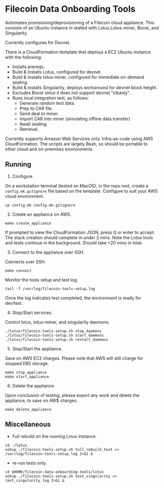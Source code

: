 # Filecoin Data Onboarding Tools

Automates provisioning/deprovisioning of a Filecoin cloud appliance. This consists of an Ubuntu instance in`stalled with Lotus,Lotus-miner, Boost, and Singularity.

Currently configures for Devnet.

There is a CloudFormation template that deploys a EC2 Ubuntu instance with the following:
* Installs prereqs.
* Build & installs Lotus, configured for devnet.
* Build & Installs lotus-miner, configured for immediate on-demand sealing.
* Build & Installs Singularity, deploys workaround for devnet block height.
* Excludes Boost since it does not support devnet "cleanly".
* Runs local integration test, as follows:
    * Generate random test data.
    * Prep to CAR file.
    * Send deal to miner.
    * Import CAR into miner (simulating offline data transfer)
    * Await sealing.
    * Retrieval.

Currently supports Amazon Web Services only. Infra-as-code using AWS CloudFormation. The scripts are largely Bash, so should be portable to other cloud and on-premises environments.

## Running

1. Configure

On a workstation terminal (tested on MacOS), in the repo root, create a ```config.mk.gitignore``` file based on the template. Configure to suit your AWS cloud environment.
```
cp config.mk config.mk.gitignore
```

2. Create an appliance on AWS.

```
make create_appliance
```
If prompted to view the CloudFormation JSON, press Q or enter to accept.
The stack creation should complete in under 2 mins. Note the Lotus tools and tests continue in the background. Should take <20 mins in total.

3. Connect to the appliance over SSH.

Connects over SSH.
```
make connect
```

Monitor the tools setup and test log.
```
tail -f /var/log/filecoin-tools-setup.log
```
Once the log indicates test completed, the environment is ready for dev/test.

4. Stop/Start services.

Control lotus, lotus-miner, and singularity daemons.
```
./lotus/filecoin-tools-setup.sh stop_daemons
./lotus/filecoin-tools-setup.sh start_daemons
./lotus/filecoin-tools-setup.sh restart_daemons
```

5. Stop/Start the appliance.

Save on AWS EC2 charges. Please note that AWS will still charge for stopped EBS storage.
```
make stop_appliance
make start_appliance
```

6. Delete the appliance.

Upon conclusion of testing, please export any work and delete the appliance, to save on AW$ charges.
```
make delete_appliance
```

## Miscellaneous

* Full rebuild on the running Linux instance.
```
cd ./lotus
nohup ./filecoin-tools-setup.sh full_rebuild_test >> /var/log/filecoin-tools-setup.log 2>&1 &
```

* re-run tests only.
```
cd $HOME/filecoin-data-onboarding-tools/lotus
nohup ./filecoin-tools-setup.sh test_singularity >> test_singularity.log 2>&1 &

```